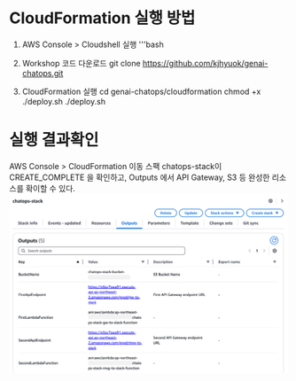 # CloudFormation 실행 방법

1. AWS Console > Cloudshell 실행
'''bash

2. Workshop 코드 다운로드
git clone https://github.com/kjhyuok/genai-chatops.git

3. CloudFormation 실행
cd genai-chatops/cloudformation
chmod +x ./deploy.sh
./deploy.sh

# 실행 결과확인
AWS Console > CloudFormation 이동
스팩 chatops-stack이 CREATE_COMPLETE 을 확인하고, Outputs 에서 API Gateway, S3 등 완성한 리소스를 확이할 수 있다.
![결과화면](./cloudformation_output.png)
